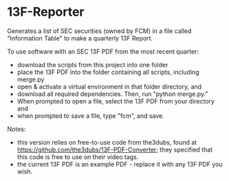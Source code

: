 # 13F-Reporter
Generates a list of SEC securities (owned by FCM) in a file called "Information Table" to make a quarterly 13F Report.

To use software with an SEC 13F PDF from the most recent quarter:
- download the scripts from this project into one folder
- place the 13F PDF into the folder containing all scripts, including merge.py
- open & activate a virtual environment in that folder directory, and
- download all required dependencies. Then, run "python merge.py."
- When prompted to open a file, select the 13F PDF from your directory and
- when prompted to save a file, type "fcm", and save.

Notes:
- this version relies on free-to-use code from the3dubs, found at https://github.com/the3dubs/13F-PDF-Converter; they specified that this code is free to use on their video tags.
- the current 13F PDF is an example PDF - replace it with any 13F PDF you wish.
